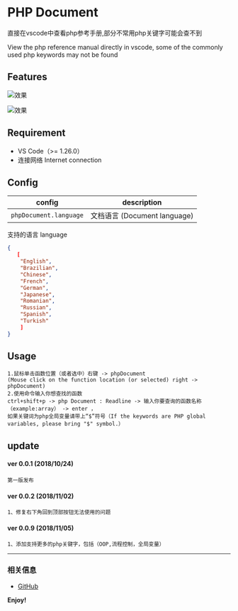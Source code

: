 # PHP Document

直接在vscode中查看php参考手册,部分不常用php关键字可能会查不到

View the php reference manual directly in vscode, some of the commonly used php keywords may not be found

## Features

![效果](https://user-images.githubusercontent.com/14969576/47369135-980bdf00-d715-11e8-9128-04f50ae668c9.png)

![效果](https://user-images.githubusercontent.com/14969576/47369256-de613e00-d715-11e8-9f3e-f584064b44a1.gif)

## Requirement

* VS Code（>= 1.26.0）
* 连接网络  Internet connection

## Config

|config | description
|-----|------------
|`phpDocument.language`| 文档语言 (Document language)

支持的语言 language
```json
{
   [
	"English",
	"Brazilian",
	"Chinese",
	"French",
	"German",
	"Japanese",
	"Romanian",
	"Russian",
	"Spanish",
	"Turkish"
    ]
}
```

## Usage

	1.鼠标单击函数位置（或者选中）右键 -> phpDocument
	(Mouse click on the function location (or selected) right -> phpDocument)
	2.使用命令输入你想查找的函数
	ctrl+shift+p -> php Document : Readline -> 输入你要查询的函数名称（example:array） -> enter ，
	如果关键词为php全局变量请带上“$”符号（If the keywords are PHP global variables, please bring "$" symbol.）

## update

#### ver 0.0.1 (2018/10/24)
	第一版发布

#### ver 0.0.2 (2018/11/02)
	1、修复右下角回到顶部按钮无法使用的问题

#### ver 0.0.9 (2018/11/05)
	1、添加支持更多的php关键字，包括（OOP,流程控制，全局变量）
-----------------------------------------------------------------------------------------------------------

### 相关信息

* [GitHub](https://github.com/AShujiao/vscode-phpDocument.git)

**Enjoy!**
